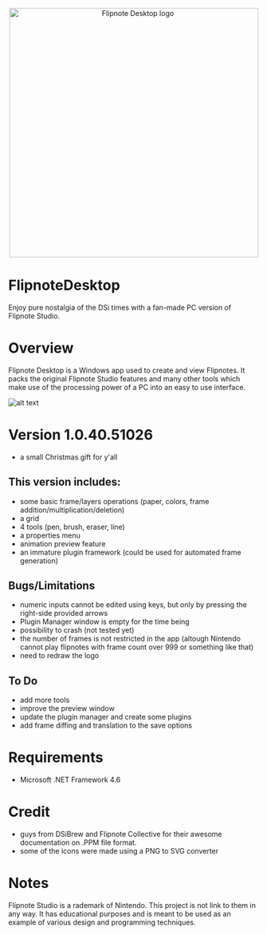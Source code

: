 <p align="center">
 <img src="https://github.com/NotImplementedLife/Resources/blob/main/FlipnoteDesktop/images/logo-inv.png?raw=true" alt="Flipnote Desktop logo" width="500"/>
</p>
 
# FlipnoteDesktop
Enjoy pure nostalgia of the DSi times with a fan-made PC version of  Flipnote Studio.

# Overview
Flipnote Desktop is a Windows app used to create and view Flipnotes. It packs the original Flipnote Studio features and many other tools which make use of the processing power of a PC into an easy to use interface.  

![alt text](https://github.com/NotImplementedLife/Resources/blob/main/FlipnoteDesktop/images/inapp-shot.png?raw=true)

# Version 1.0.40.51026

- a small Christmas gift for y'all

## This version includes:

- some basic frame/layers operations (paper, colors, frame addition/multiplication/deletion)
- a grid
- 4 tools (pen, brush, eraser, line)
- a properties menu
- animation preview feature
- an immature plugin framework (could be used for automated frame generation)

## Bugs/Limitations

- numeric inputs cannot be edited using keys, but only by pressing the right-side provided arrows
- Plugin Manager window is empty for the time being
- possibility to crash (not tested yet)
- the number of frames is not restricted in the app (altough Nintendo cannot play flipnotes with frame count over 999 or something like that)
- need to redraw the logo

## To Do

- add more tools
- improve the preview window
- update the plugin manager and create some plugins
- add frame diffing and translation to the save options

# Requirements

- Microsoft .NET Framework 4.6

# Credit

- guys from DSiBrew and Flipnote Collective for their awesome documentation on .PPM file format.
- some of the icons were made using a PNG to SVG converter

# Notes

Flipnote Studio is a rademark of Nintendo. This project is not link to them in any way. It has educational purposes and is meant 
to be used as an example of various design and programming techniques.